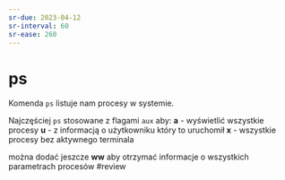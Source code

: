 ```yaml
---
sr-due: 2023-04-12
sr-interval: 60
sr-ease: 260
---
```


# ps
Komenda `ps` listuje nam procesy w systemie.

Najczęściej `ps` stosowane z flagami `aux` aby:
**a** - wyświetlić wszystkie procesy
**u** - z informacją o użytkowniku który to uruchomił
**x** - wszystkie procesy bez aktywnego terminala

można dodać jeszcze
**ww** aby otrzymać informacje o wszystkich parametrach procesów
#review